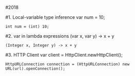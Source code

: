 #2018

#1. Local-variable type inference
    var num = 10;

    int num = (int) 10;
#2. var in lambda expressions
    (var x, var y) -> x + y	

    (Integer x, Integer y) -> x + y
#3. HTTP Client
    var client = HttpClient.newHttpClient();
    
    HttpURLConnection connection = (HttpURLConnection) new URL(url).openConnection();